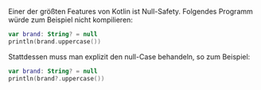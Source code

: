 Einer der größten Features von Kotlin ist Null-Safety. Folgendes Programm würde zum Beispiel nicht kompilieren:

```Kotlin
var brand: String? = null  
println(brand.uppercase())
```

Stattdessen muss man explizit den null-Case behandeln, so zum Beispiel:

```Kotlin
var brand: String? = null  
println(brand?.uppercase())
```